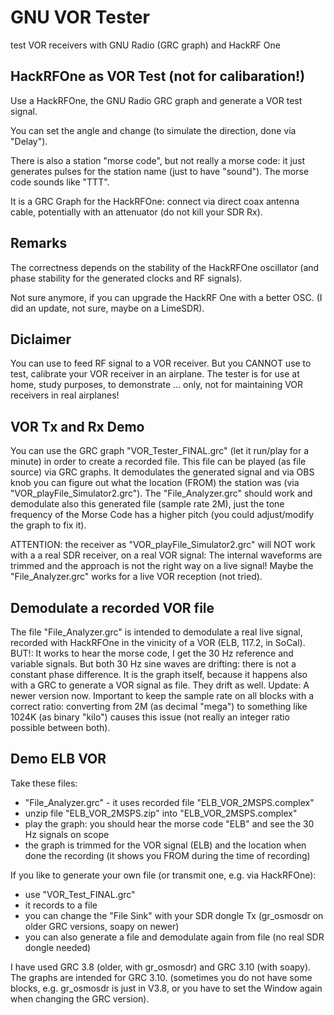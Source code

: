 # GNU VOR Tester
 test VOR receivers with GNU Radio (GRC graph) and HackRF One

## HackRFOne as VOR Test (not for calibaration!)
Use a HackRFOne, the GNU Radio GRC graph and generate a VOR test signal.

You can set the angle and change (to simulate the direction, done via "Delay").

There is also a station "morse code", but not really a morse code: it just
generates pulses for the station name (just to have "sound").
The morse code sounds like "TTT".

It is a GRC Graph for the HackRFOne:
connect via direct coax antenna cable, potentially with an attenuator (do not kill your SDR Rx).

## Remarks
The correctness depends on the stability of the HackRFOne oscillator
(and phase stability for the generated clocks and RF signals).

Not sure anymore, if you can upgrade the HackRF One with a better OSC.
(I did an update, not sure, maybe on a LimeSDR).

## Diclaimer
You can use to feed RF signal to a VOR receiver.
But you CANNOT use to test, calibrate your VOR receiver in an airplane.
The tester is for use at home, study purposes, to demonstrate ... only, not for maintaining
VOR receivers in real airplanes!

## VOR Tx and Rx Demo
You can use the GRC graph "VOR_Tester_FINAL.grc" (let it run/play for a minute)
in order to create a recorded file.
This file can be played (as file source) via GRC graphs.
It demodulates the generated signal and via OBS knob you can figure out
what the location (FROM) the station was (via "VOR_playFile_Simulator2.grc").
The "File_Analyzer.grc" should work and demodulate also this generated file (sample rate 2M),
just the tone frequency of the Morse Code has a higher pitch (you could adjust/modify the graph to fix it).

ATTENTION: the receiver as "VOR_playFile_Simulator2.grc" will NOT work with a
a real SDR receiver, on a real VOR signal:
The internal waveforms are trimmed and the approach is not the right way on a live signal!
Maybe the "File_Analyzer.grc" works for a live VOR reception (not tried).

## Demodulate a recorded VOR file
The file "File_Analyzer.grc" is intended to demodulate a real live signal,
recorded with HackRFOne in the vinicity of a VOR (ELB, 117.2, in SoCal).
BUT!:
It works to hear the morse code, I get the 30 Hz reference and variable signals. But both 30 Hz sine waves are drifting: there is not a constant phase difference.
It is the graph itself, because it happens also with a GRC to generate a VOR signal as file. They drift as well.
Update:
A newer version now. Important to keep the sample rate on all blocks with a correct ratio: converting from 2M (as decimal "mega") to something
like 1024K (as binary "kilo") causes this issue (not really an integer ratio possible between both).

## Demo ELB VOR
Take these files:
* "File_Analyzer.grc" - it uses recorded file "ELB_VOR_2MSPS.complex"
* unzip file "ELB_VOR_2MSPS.zip" into "ELB_VOR_2MSPS.complex"
* play the graph: you should hear the morse code "ELB" and see the 30 Hz signals on scope
* the graph is trimmed for the VOR signal (ELB) and the location when done the recording (it shows you FROM during the time of
  recording)

If you like to generate your own file (or transmit one, e.g. via HackRFOne):
* use "VOR_Test_FINAL.grc"
* it records to a file
* you can change the "File Sink" with your SDR dongle Tx (gr_osmosdr on older GRC versions, soapy on newer)
* you can also generate a file and demodulate again from file (no real SDR dongle needed)

I have used GRC 3.8 (older, with gr_osmosdr) and GRC 3.10 (with soapy). The graphs are intended for GRC 3.10.
(sometimes you do not have some blocks, e.g. gr_osmosdr is just in V3.8, or you have to set the Window again when changing the
GRC version).


